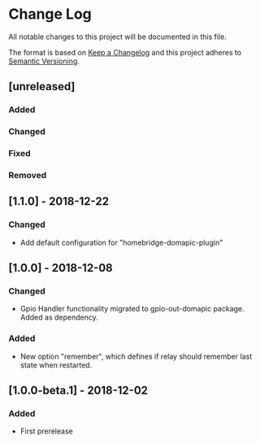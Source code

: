 # Change Log
All notable changes to this project will be documented in this file.

The format is based on [Keep a Changelog](http://keepachangelog.com/) 
and this project adheres to [Semantic Versioning](http://semver.org/).

## [unreleased]
### Added
### Changed
### Fixed
### Removed

## [1.1.0] - 2018-12-22
### Changed
- Add default configuration for "homebridge-domapic-plugin"

## [1.0.0] - 2018-12-08
### Changed
- Gpio Handler functionality migrated to gpio-out-domapic package. Added as dependency.

### Added
- New option "remember", which defines if relay should remember last state when restarted.

## [1.0.0-beta.1] - 2018-12-02
### Added
- First prerelease
